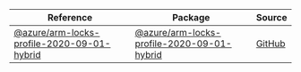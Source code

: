 | Reference | Package | Source |
|---|---|---|
|[@azure/arm-locks-profile-2020-09-01-hybrid](arm-locks-profile-2020-09-01-hybrid-readme.md)|[@azure/arm-locks-profile-2020-09-01-hybrid](https://www.npmjs.com/package/@azure/arm-locks-profile-2020-09-01-hybrid)|[GitHub](https://github.com/Azure/azure-sdk-for-js/blob/main/sdk/locks/arm-locks-profile-2020-09-01-hybrid)|
